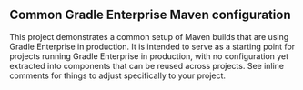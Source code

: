 ## Common Gradle Enterprise Maven configuration

This project demonstrates a common setup of Maven builds that are using Gradle Enterprise in production. It is intended to serve as a starting point for projects running Gradle Enterprise in production, with no configuration yet extracted into components that can be reused across projects. See inline comments for things to adjust specifically to your project.
